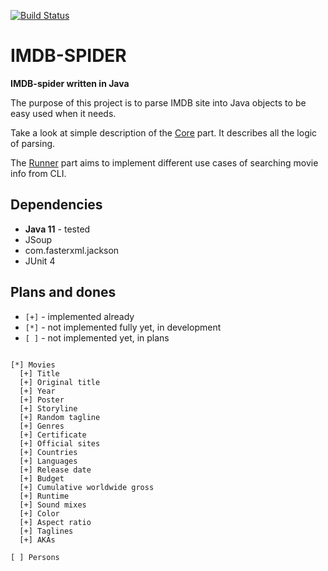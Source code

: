[![Build Status](https://travis-ci.org/bvn13/imdb-spider.svg?branch=master)](https://travis-ci.org/bvn13/imdb-spider)


# IMDB-SPIDER

**IMDB-spider written in Java**

The purpose of this project is to parse IMDB site into Java objects to be easy used when it needs.

Take a look at simple description of the [Core](core/README.md) part. It describes all the logic of parsing. 

The [Runner](runner/README.md) part aims to implement different use cases of searching movie info from CLI.

## Dependencies

- **Java 11** - tested
- JSoup
- com.fasterxml.jackson
- JUnit 4

## Plans and dones

- `[+]` - implemented already
- `[*]` - not implemented fully yet, in development
- `[ ]` - not implemented yet, in plans

```

[*] Movies
  [+] Title
  [+] Original title
  [+] Year
  [+] Poster
  [+] Storyline
  [+] Random tagline
  [+] Genres
  [+] Certificate
  [+] Official sites
  [+] Countries
  [+] Languages
  [+] Release date
  [+] Budget
  [+] Cumulative worldwide gross
  [+] Runtime
  [+] Sound mixes
  [+] Color
  [+] Aspect ratio
  [+] Taglines
  [+] AKAs

[ ] Persons

```
